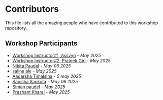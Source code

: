 # Contributors

This file lists all the amazing people who have contributed to this workshop repository.

## Workshop Participants

<!-- Add your name and GitHub username below following this format:
- [Your Name](https://github.com/your-username) - _Workshop Date_
-->

- [Workshop Instructor#1, Assyyn](https://github.com/Assyyn) - _May 2025_
- [Workshop Instructor#2, Prateek Giri](https://github.com/Prateek-Giree) - _May 2025_
-  [Nikita Paudel](https://github.com/nikku112) - _May 06 2025_
- [salina ale](https://github.com/salinaa-alee7) - _May 2025_
- [Aadarsha Timalsina](https://github.com/Aadarshatimalsina) - _5 may 2025_
- [Sanisha Sapkota](https://github.com/sanisha8) - _May 06 2025_
- [Siman paudel](https://github.com/siman123) - _May 2025_
- [Prashant Kharel](https://github.com/kingcodac) - _May 2025_

<!-- New contributors add your entry above this line -->
